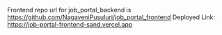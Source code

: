 Frontend repo url for job_portal_backend is https://github.com/NagaveniPusuluri/job_portal_frontend
Deployed Link: https://job-portal-frontend-sand.vercel.app
